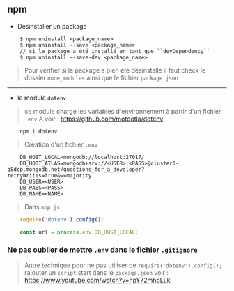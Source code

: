 npm
  -
  - Désinstaller un package
  ````shell script
      $ npm uninstall <package_name>
      $ npm uninstall --save <package_name>
      // si le package a été installé en tant que ``devDependency``
      $ npm uninstall --save-dev <package_name>
  ````
  > Pour vérifier si le package a bien été désinstallé il faut check le dossier ``node_modules``
  > ainsi que le fichier ``package.json``
  ---
  - le module ``dotenv``
  > ce module charge les variables d'environnement à partir d'un fichier ``.env`` 
   A voir : https://github.com/motdotla/dotenv
  ````shell script
      npm i dotenv
  ````
  > Création d'un fichier ``.env``
  ````shell script
      DB_HOST_LOCAL=mongodb://localhost:27017/
      DB_HOST_ATLAS=mongodb+srv://<USER>:<PASS>@cluster0-q8dcp.mongodb.net/questions_for_a_developer?retryWrites=true&w=majority
      DB_USER=<USER>
      DB_PASS=<PASS>
      DB_NAME=<NAME>
  ````
  > Dans ``app.js``
  ````javascript
      require('dotenv').config();
  
      const url = process.env.DB_HOST_LOCAL;
  ````
  ### Ne pas oublier de mettre ``.env`` dans le fichier ``.gitignore``
  
  > Autre technique pour ne pas utiliser de ``require('dotenv').config();``
  >rajouter un ``script`` start dans le ``package.json``
  > voir : https://www.youtube.com/watch?v=hpY72mhpLLk
